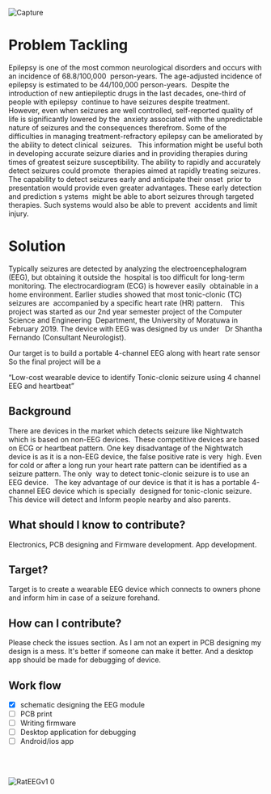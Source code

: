 ![Capture](https://user-images.githubusercontent.com/27824621/56383379-4ad97780-6237-11e9-8a9c-5fd9bbe9b885.PNG)


<h1>Problem Tackling</h1>

Epilepsy is one of the most common neurological disorders and occurs with an incidence of 68.8/100,000  person-years. 
The age-adjusted incidence of epilepsy is estimated to be 44/100,000 person-years.  
Despite the introduction of new antiepileptic drugs in the last decades, one-third of people with epilepsy  
continue to have seizures despite treatment.  
However, even when seizures are well controlled, self-reported quality of life is significantly lowered by the  
anxiety associated with the unpredictable nature of seizures and the consequences therefrom. 
Some of the  difficulties in managing treatment-refractory epilepsy can be ameliorated by the ability 
to detect clinical  seizures.   This information might be useful both in developing accurate seizure diaries 
and in providing therapies during  times of greatest seizure susceptibility. The ability to rapidly and accurately 
detect seizures could promote  therapies aimed at rapidly treating seizures. The capability to detect seizures early and 
anticipate their onset  prior to presentation would provide even greater advantages. These early detection and prediction s
ystems  might be able to abort seizures through targeted therapies. Such systems would also be able to prevent  
accidents and limit injury. 

<h1>Solution</h1>

Typically seizures are detected by analyzing the electroencephalogram (EEG), but obtaining it outside the  
hospital is too difficult for long-term monitoring. The electrocardiogram (ECG) is however easily  obtainable in a 
home environment. Earlier studies showed that most tonic-clonic (TC) seizures are  accompanied by a specific heart rate (HR) pattern.    
This project was started as our  2nd year semester project of the Computer Science and Engineering  Department, 
the University of Moratuwa in February 2019. The device with EEG was designed by us under   
Dr Shantha Fernando (Consultant Neurologist).     

Our target is to build a portable 4-channel EEG along with heart rate sensor  So the final project will be a     

“Low-cost wearable device to identify Tonic-clonic seizure using 4 channel EEG and heartbeat” 


<h2>Background</h2>
There are devices in the market which detects seizure like Nightwatch which is based on non-EEG devices.  These competitive devices 
are based on ECG or heartbeat pattern. One key disadvantage of the Nightwatch device is as it is a non-EEG device, the false 
positive rate is very  high. Even for cold or after a long run your heart rate pattern can be identified as a seizure pattern. 
The only  way to detect tonic-clonic seizure is to use an EEG device.  
The key advantage of our device is that it is has a portable 4-channel EEG device which is specially  designed 
for tonic-clonic seizure. This device will detect and Inform people nearby and also parents.  

<h2>What should I know to contribute?</h2> 
Electronics, PCB designing and Firmware development. App development.

<h2>Target?</h2>
Target is to create a wearable EEG device which connects to owners phone and inform him in case of a seizure forehand.

<h2>How can I contribute?</h2>
Please check the issues section. As I am not an expert in PCB designing my design is a mess. It's better if someone can make it better. And a desktop app should be made for debugging of device.
  
<h2>Work flow</h2>

 - [x] schematic designing the EEG module
 - [ ] PCB print
 - [ ] Writing firmware
 - [ ] Desktop application for debugging
 - [ ] Android/ios app

<br><br>
  
![RatEEGv1 0](https://user-images.githubusercontent.com/27824621/56342445-af63ea80-61d5-11e9-80be-bc1bf9a5927b.png)
